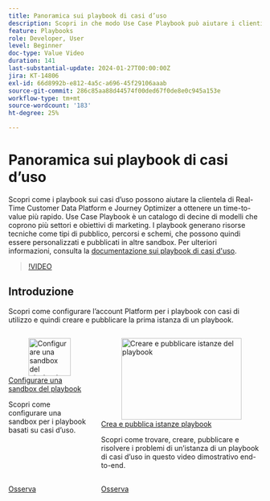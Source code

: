 ```yaml
---
title: Panoramica sui playbook di casi d’uso
description: Scopri in che modo Use Case Playbook può aiutare i clienti di Real-Time Customer Data Platform e Journey Optimizer a ottenere un time-to-value più rapido.
feature: Playbooks
role: Developer, User
level: Beginner
doc-type: Value Video
duration: 141
last-substantial-update: 2024-01-27T00:00:00Z
jira: KT-14806
exl-id: 66d8992b-e812-4a5c-a696-45f29106aaab
source-git-commit: 286c85aa88d44574f00ded67f0de8e0c945a153e
workflow-type: tm+mt
source-wordcount: '183'
ht-degree: 25%

---
```


# Panoramica sui playbook di casi d’uso

Scopri come i playbook sui casi d’uso possono aiutare la clientela di Real-Time Customer Data Platform e Journey Optimizer a ottenere un time-to-value più rapido. Use Case Playbook è un catalogo di decine di modelli che coprono più settori e obiettivi di marketing. I playbook generano risorse tecniche come tipi di pubblico, percorsi e schemi, che possono quindi essere personalizzati e pubblicati in altre sandbox. Per ulteriori informazioni, consulta la [documentazione sui playbook di casi d&#39;uso](https://experienceleague.adobe.com/docs/experience-platform/use-case-playbooks/playbooks/overview.html?lang=it).

>[!VIDEO](https://video.tv.adobe.com/v/3441823/?learn=on&enablevpops&captions=ita)

## Introduzione

Scopri come configurare l’account Platform per i playbook con casi di utilizzo e quindi creare e pubblicare la prima istanza di un playbook.

<!-- CARDS
* configure-a-playbook-sandbox.md
* create-and-publish-a-playbook-instance.md
-->
<!-- START CARDS HTML - DO NOT MODIFY BY HAND -->
<div class="columns">
    <div class="column is-half-tablet is-half-desktop is-one-third-widescreen" aria-label="Configure a playbook sandbox">
        <div class="card" style="height: 100%; display: flex; flex-direction: column; height: 100%;">
            <div class="card-image">
                <figure class="image x-is-16by9">
                    <a href="configure-a-playbook-sandbox.md" title="Configurare una sandbox del playbook" target="_blank" rel="referrer">
                        <img class="is-bordered-r-small" src="https://video.tv.adobe.com/v/3449834/?format=jpeg&nocache=1739379898120&captions=ita" alt="Configurare una sandbox del playbook"
                             style="width: 100%; aspect-ratio: 16 / 9; object-fit: cover; overflow: hidden; display: block; margin: auto;">
                    </a>
                </figure>
            </div>
            <div class="card-content is-padded-small" style="display: flex; flex-direction: column; flex-grow: 1; justify-content: space-between;">
                <div class="top-card-content">
                    <p class="headline is-size-6 has-text-weight-bold">
                        <a href="configure-a-playbook-sandbox.md" target="_blank" rel="referrer" title="Configurare una sandbox del playbook">Configurare una sandbox del playbook</a>
                    </p>
                    <p class="is-size-6">Scopri come configurare una sandbox per i playbook basati su casi d’uso.</p>
                </div>
                <a href="configure-a-playbook-sandbox.md" target="_blank" rel="referrer" class="spectrum-Button spectrum-Button--outline spectrum-Button--primary spectrum-Button--sizeM" style="align-self: flex-start; margin-top: 1rem;">
                    <span class="spectrum-Button-label has-no-wrap has-text-weight-bold">Osserva</span>
                </a>
            </div>
        </div>
    </div>
    <div class="column is-half-tablet is-half-desktop is-one-third-widescreen" aria-label="Create and publish playbook instances">
        <div class="card" style="height: 100%; display: flex; flex-direction: column; height: 100%;">
            <div class="card-image">
                <figure class="image x-is-16by9">
                    <a href="create-and-publish-a-playbook-instance.md" title="Creare e pubblicare istanze del playbook" target="_blank" rel="referrer">
                        <img class="is-bordered-r-small" src="https://video.tv.adobe.com/v/3427058/?format=jpeg&nocache=1739379898133" alt="Creare e pubblicare istanze del playbook"
                             style="width: 100%; aspect-ratio: 16 / 9; object-fit: cover; overflow: hidden; display: block; margin: auto;">
                    </a>
                </figure>
            </div>
            <div class="card-content is-padded-small" style="display: flex; flex-direction: column; flex-grow: 1; justify-content: space-between;">
                <div class="top-card-content">
                    <p class="headline is-size-6 has-text-weight-bold">
                        <a href="create-and-publish-a-playbook-instance.md" target="_blank" rel="referrer" title="Creare e pubblicare istanze del playbook">Crea e pubblica istanze playbook</a>
                    </p>
                    <p class="is-size-6">Scopri come trovare, creare, pubblicare e risolvere i problemi di un’istanza di un playbook di casi d’uso in questo video dimostrativo end-to-end.</p>
                </div>
                <a href="create-and-publish-a-playbook-instance.md" target="_blank" rel="referrer" class="spectrum-Button spectrum-Button--outline spectrum-Button--primary spectrum-Button--sizeM" style="align-self: flex-start; margin-top: 1rem;">
                    <span class="spectrum-Button-label has-no-wrap has-text-weight-bold">Osserva</span>
                </a>
            </div>
        </div>
    </div>
</div>
<!-- END CARDS HTML - DO NOT MODIFY BY HAND -->